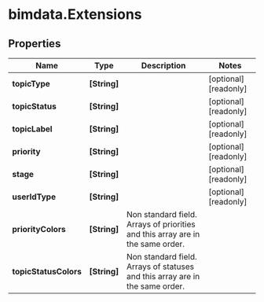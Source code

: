 # bimdata.Extensions

## Properties

Name | Type | Description | Notes
------------ | ------------- | ------------- | -------------
**topicType** | **[String]** |  | [optional] [readonly] 
**topicStatus** | **[String]** |  | [optional] [readonly] 
**topicLabel** | **[String]** |  | [optional] [readonly] 
**priority** | **[String]** |  | [optional] [readonly] 
**stage** | **[String]** |  | [optional] [readonly] 
**userIdType** | **[String]** |  | [optional] [readonly] 
**priorityColors** | **[String]** | Non standard field. Arrays of priorities and this array are in the same order. | 
**topicStatusColors** | **[String]** | Non standard field. Arrays of statuses and this array are in the same order. | 


